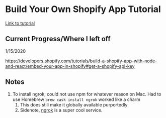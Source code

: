 # Build Your Own Shopify App Tutorial  

[Link to tutorial](https://developers.shopify.com/tutorials/build-a-shopify-app-with-node-and-react/)

## Current Progress/Where I left off 

1/15/2020  

https://developers.shopify.com/tutorials/build-a-shopify-app-with-node-and-react/embed-your-app-in-shopify#get-a-shopify-api-key 

## Notes  

1. To install ngrok, could not use npm for whatever reason on Mac. Had to use Homebrew `brew cask install ngrok` worked like a charm
   1. This does still make it globally available purportedly
   2. Sidenote, [ngrok](https://ngrok.com/) is a super cool service. 